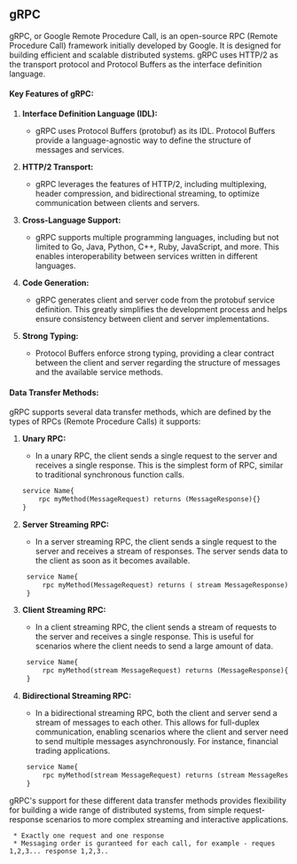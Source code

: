 ## gRPC
gRPC, or Google Remote Procedure Call, is an open-source RPC (Remote Procedure Call) framework initially developed by Google. It is designed for building efficient and scalable distributed systems. gRPC uses HTTP/2 as the transport protocol and Protocol Buffers as the interface definition language.

#### Key Features of gRPC:

1. **Interface Definition Language (IDL):**
   - gRPC uses Protocol Buffers (protobuf) as its IDL. Protocol Buffers provide a language-agnostic way to define the structure of messages and services.

2. **HTTP/2 Transport:**
   - gRPC leverages the features of HTTP/2, including multiplexing, header compression, and bidirectional streaming, to optimize communication between clients and servers.

3. **Cross-Language Support:**
   - gRPC supports multiple programming languages, including but not limited to Go, Java, Python, C++, Ruby, JavaScript, and more. This enables interoperability between services written in different languages.

4. **Code Generation:**
   - gRPC generates client and server code from the protobuf service definition. This greatly simplifies the development process and helps ensure consistency between client and server implementations.

5. **Strong Typing:**
   - Protocol Buffers enforce strong typing, providing a clear contract between the client and server regarding the structure of messages and the available service methods.

#### Data Transfer Methods:

gRPC supports several data transfer methods, which are defined by the types of RPCs (Remote Procedure Calls) it supports:

1. **Unary RPC:**
   - In a unary RPC, the client sends a single request to the server and receives a single response. This is the simplest form of RPC, similar to traditional synchronous function calls.
    ```protobuf
    service Name{
        rpc myMethod(MessageRequest) returns (MessageResponse){}
    }
    ```

2. **Server Streaming RPC:**
   - In a server streaming RPC, the client sends a single request to the server and receives a stream of responses. The server sends data to the client as soon as it becomes available.
   ```protobuf
    service Name{
        rpc myMethod(MessageRequest) returns ( stream MessageResponse){}
    }
    ``` 

3. **Client Streaming RPC:**
   - In a client streaming RPC, the client sends a stream of requests to the server and receives a single response. This is useful for scenarios where the client needs to send a large amount of data.
   ```protobuf
    service Name{
        rpc myMethod(stream MessageRequest) returns (MessageResponse){}
    }
    ``` 

4. **Bidirectional Streaming RPC:**
   - In a bidirectional streaming RPC, both the client and server send a stream of messages to each other. This allows for full-duplex communication, enabling scenarios where the client and server need to send multiple messages asynchronously. For instance, financial trading applications. 
   ```protobuf
    service Name{
        rpc myMethod(stream MessageRequest) returns (stream MessageResponse){}
    }
    ``` 

gRPC's support for these different data transfer methods provides flexibility for building a wide range of distributed systems, from simple request-response scenarios to more complex streaming and interactive applications. 
```
 * Exactly one request and one response
 * Messaging order is guranteed for each call, for example - reques 1,2,3... response 1,2,3..
```
